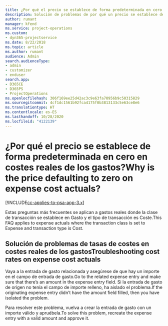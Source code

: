 ```yaml
---
title: ¿Por qué el precio se establece de forma predeterminada en cero en costes reales de los gastos?
description: Solución de problemas de por qué un precio se establece de forma predeterminada en cero en costes reales de los gastos.
author: rumant
manager: kfend
ms.service: project-operations
ms.custom:
- dyn365-projectservice
ms.date: 8/22/2018
ms.topic: article
ms.author: rumant
audience: Admin
search.audienceType:
- admin
- customizer
- enduser
search.app:
- D365CE
- D365PS
- ProjectOperations
ms.openlocfilehash: 306f169ee25d42ac3c9e63fa70956b9c50315829
ms.sourcegitcommit: 4cf1dc1561b92fca4175f0b3813133c5e63ce8e6
ms.translationtype: HT
ms.contentlocale: es-ES
ms.lasthandoff: 10/28/2020
ms.locfileid: "4122139"
---
```

# <a name="why-is-the-price-defaulting-to-zero-on-expense-cost-actuals"></a><span data-ttu-id="33e6e-103">¿Por qué el precio se establece de forma predeterminada en cero en costes reales de los gastos?</span><span class="sxs-lookup"><span data-stu-id="33e6e-103">Why is the price defaulting to zero on expense cost actuals?</span></span>

[!INCLUDE[cc-applies-to-psa-app-3.x](../includes/cc-applies-to-psa-app-3x.md)]

<span data-ttu-id="33e6e-104">Estas preguntas más frecuentes se aplican a gastos reales donde la clase de transacción se establece en Gasto y el tipo de transacción es Coste.</span><span class="sxs-lookup"><span data-stu-id="33e6e-104">This FAQ applies to expense actuals where the transaction class is set to Expense and transaction type is Cost.</span></span>

## <a name="troubleshooting-cost-rates-on-expense-cost-actuals"></a><span data-ttu-id="33e6e-105">Solución de problemas de tasas de costes en costes reales de los gastos</span><span class="sxs-lookup"><span data-stu-id="33e6e-105">Troubleshooting cost rates on expense cost actuals</span></span>

<span data-ttu-id="33e6e-106">Vaya a la entrada de gasto relacionada y asegúrese de que hay un importe en el campo de entrada de gasto.</span><span class="sxs-lookup"><span data-stu-id="33e6e-106">Go to the related expense entry and make sure that there’s an amount in the expense entry field.</span></span> <span data-ttu-id="33e6e-107">Si la entrada de gasto de origen no tenía el campo de importe relleno, ha aislado el problema.</span><span class="sxs-lookup"><span data-stu-id="33e6e-107">If the originating expense entry didn’t have the amount field filled, then you have isolated the problem.</span></span>
 
<span data-ttu-id="33e6e-108">Para resolver este problema, vuelva a crear la entrada de gasto con un importe válido y apruébela.</span><span class="sxs-lookup"><span data-stu-id="33e6e-108">To solve this problem, recreate the expense entry with a valid amount and approve it.</span></span>
